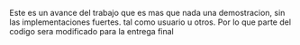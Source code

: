 Este es un avance del trabajo que es mas que nada una demostracion, sin las implementaciones fuertes. tal como usuario u otros.
Por lo que parte del codigo sera modificado para la entrega final
